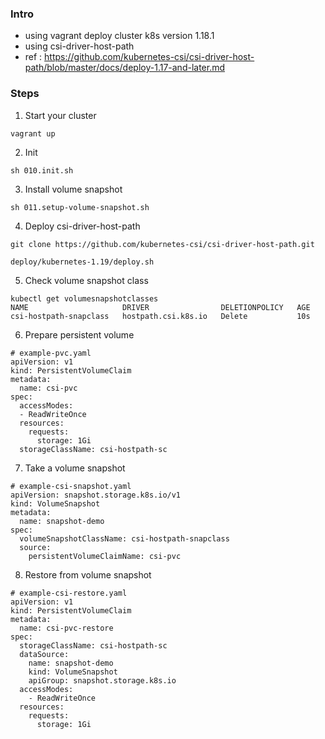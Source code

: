 ### Intro
- using vagrant deploy cluster k8s version 1.18.1
- using csi-driver-host-path
- ref : https://github.com/kubernetes-csi/csi-driver-host-path/blob/master/docs/deploy-1.17-and-later.md

### Steps
1. Start your cluster
```
vagrant up
```

2. Init
```
sh 010.init.sh
```

3. Install volume snapshot
```
sh 011.setup-volume-snapshot.sh
```

4. Deploy csi-driver-host-path

```
git clone https://github.com/kubernetes-csi/csi-driver-host-path.git

deploy/kubernetes-1.19/deploy.sh

```

5. Check volume snapshot class
```
kubectl get volumesnapshotclasses
NAME                     DRIVER                DELETIONPOLICY   AGE
csi-hostpath-snapclass   hostpath.csi.k8s.io   Delete           10s

```

6. Prepare persistent volume
```
# example-pvc.yaml
apiVersion: v1
kind: PersistentVolumeClaim
metadata:
  name: csi-pvc
spec:
  accessModes:
  - ReadWriteOnce
  resources:
    requests:
      storage: 1Gi
  storageClassName: csi-hostpath-sc

```

7. Take a volume snapshot
```
# example-csi-snapshot.yaml
apiVersion: snapshot.storage.k8s.io/v1
kind: VolumeSnapshot
metadata:
  name: snapshot-demo
spec:
  volumeSnapshotClassName: csi-hostpath-snapclass
  source:
    persistentVolumeClaimName: csi-pvc

```

8. Restore from volume snapshot
```
# example-csi-restore.yaml
apiVersion: v1
kind: PersistentVolumeClaim
metadata:
  name: csi-pvc-restore
spec:
  storageClassName: csi-hostpath-sc
  dataSource:
    name: snapshot-demo
    kind: VolumeSnapshot
    apiGroup: snapshot.storage.k8s.io
  accessModes:
    - ReadWriteOnce
  resources:
    requests:
      storage: 1Gi
```


